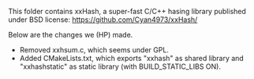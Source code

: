 This folder contains xxHash, a super-fast C/C++ hasing library published under BSD license:
  https://github.com/Cyan4973/xxHash/

Below are the changes we (HP) made.

* Removed xxhsum.c, which seems under GPL.
* Added CMakeLists.txt, which exports "xxhash" as shared library and "xxhashstatic" as static library (with BUILD_STATIC_LIBS ON).

